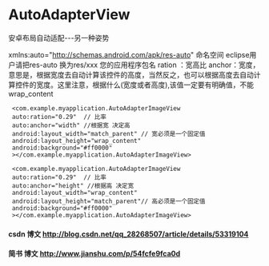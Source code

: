 # AutoAdapterView
安卓布局自动适配---另一种姿势


xmlns:auto="http://schemas.android.com/apk/res-auto" 命名空间 eclipse用户请把res-auto 换为res/xxx 您的应用程序包名
ration ：宽高比
anchor：宽度，意思是，根据宽度去自动计算该控件的高度，当然反之，也可以根据高度去自动计算控件的宽度。这里注意，根据什么(宽度或者高度),该值一定要有明确值，不能wrap_content

     <com.example.myapplication.AutoAdapterImageView
     auto:ration="0.29"  // 比率
     auto:anchor="width" //根据宽 决定高
     android:layout_width="match_parent" // 宽必须是一个固定值  
     android:layout_height="wrap_content"
     android:background="#ff0000"
     ></com.example.myapplication.AutoAdapterImageView>

     <com.example.myapplication.AutoAdapterImageView
     auto:ration="0.29"  // 比率
     auto:anchor="height" //根据高 决定宽
     android:layout_width="wrap_content" 
     android:layout_height="match_parent"// 高必须是一个固定值
     android:background="#ff0000"
     ></com.example.myapplication.AutoAdapterImageView>

#### csdn 博文 http://blog.csdn.net/qq_28268507/article/details/53319104
#### 简书  博文 http://www.jianshu.com/p/54fcfe9fca0d
